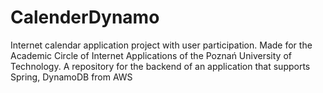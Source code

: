 # CalenderDynamo

Internet calendar application project with user participation. Made for the Academic Circle of Internet Applications of the Poznań University of Technology.
A repository for the backend of an application that supports Spring, DynamoDB from AWS

